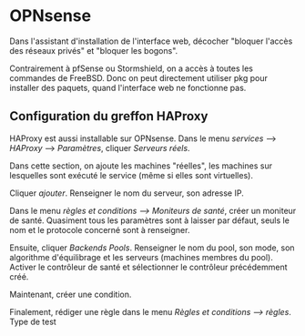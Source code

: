 # OPNsense

Dans l'assistant d'installation de l'interface web, décocher "bloquer l'accès des réseaux privés" et "bloquer les bogons".

Contrairement à pfSense ou Stormshield, on a accès à toutes les commandes de FreeBSD. Donc on peut directement utiliser pkg pour installer des paquets, quand l'interface web ne fonctionne pas.

## Configuration du greffon HAProxy

HAProxy est aussi installable sur OPNsense. Dans le menu *services* --> *HAProxy* --> *Paramètres*, cliquer *Serveurs réels*.

Dans cette section, on ajoute les machines "réelles", les machines sur lesquelles sont exécuté le service (même si elles sont virtuelles).

Cliquer *ajouter*. Renseigner le nom du serveur, son adresse IP.

Dans le menu *règles et conditions --> Moniteurs de santé*, créer un moniteur de santé. Quasiment tous les paramètres sont à laisser par défaut, seuls le nom et le protocole concerné sont à renseigner.

Ensuite, cliquer *Backends Pools*. Renseigner le nom du pool, son mode, son algorithme d'équilibrage et les serveurs (machines membres du pool). Activer le contrôleur de santé et sélectionner le contrôleur précédemment créé.

Maintenant, créer une condition.

Finalement, rédiger une règle dans le menu *Règles et conditions --> règles*. Type de test
